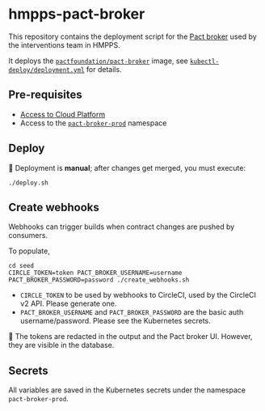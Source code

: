 # hmpps-pact-broker

This repository contains the deployment script for the [Pact broker](https://docs.pact.io/pact_broker)
used by the interventions team in HMPPS.

It deploys the [`pactfoundation/pact-broker`](https://hub.docker.com/r/pactfoundation/pact-broker) image,
see [`kubectl-deploy/deployment.yml`](kubectl-deploy/deployment.yml) for details.

## Pre-requisites

- [Access to Cloud Platform](https://user-guide.cloud-platform.service.justice.gov.uk/documentation/getting-started/kubectl-config.html#authentication)
- Access to the [`pact-broker-prod`](https://github.com/ministryofjustice/cloud-platform-environments/tree/8eef196708c5fd07c3fe1ba1fe2f95dbcefcb567/namespaces/live-1.cloud-platform.service.justice.gov.uk/pact-broker-prod) namespace

## Deploy

:rotating_light: Deployment is **manual**; after changes get merged, you must execute:

```
./deploy.sh
```

## Create webhooks

Webhooks can trigger builds when contract changes are pushed by consumers.

To populate,

```
cd seed
CIRCLE_TOKEN=token PACT_BROKER_USERNAME=username PACT_BROKER_PASSWORD=password ./create_webhooks.sh
```

- `CIRCLE_TOKEN` to be used by webhooks to CircleCI, used by the CircleCI v2 API. Please generate one.
- `PACT_BROKER_USERNAME` and `PACT_BROKER_PASSWORD` are the basic auth username/password. Please see the Kubernetes secrets.

:rotating_light: The tokens are redacted in the output and the Pact broker UI.
However, they are visible in the database.

## Secrets

All variables are saved in the Kubernetes secrets under the namespace `pact-broker-prod`.

